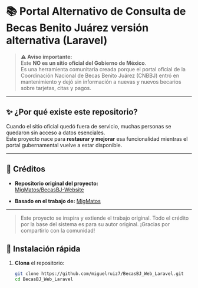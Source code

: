 # 📚 Portal Alternativo de Consulta de Becas Benito Juárez versión alternativa (Laravel)

> **⚠️ Aviso importante:**  
> Este **NO es un sitio oficial del Gobierno de México**.  
> Es una herramienta comunitaria creada porque el portal oficial de la Coordinación Nacional de Becas Benito Juárez (CNBBJ) entró en mantenimiento y dejó sin información a nuevas y nuevos becarios sobre tarjetas, citas y pagos.

---

## ✨ ¿Por qué existe este repositorio?

Cuando el sitio oficial quedó fuera de servicio, muchas personas se quedaron sin acceso a datos esenciales.  
Este proyecto nace para **restaurar y mejorar** esa funcionalidad mientras el portal gubernamental vuelve a estar disponible.

---

## 🤝 Créditos

- **Repositorio original del proyecto:**  
  [MigMatos/BecasBJ-Website](https://github.com/MigMatos/BecasBJ-Website)

- **Basado en el trabajo de:** [MigMatos](https://github.com/MigMatos)

---

> Este proyecto se inspira y extiende el trabajo original. Todo el crédito por la base del sistema es para su autor original. ¡Gracias por compartirlo con la comunidad!


## 🔧 Instalación rápida

1. **Clona** el repositorio:
   ```bash
   git clone https://github.com/miguelruiz7/BecasBJ_Web_Laravel.git
   cd BecasBJ_Web_Laravel
